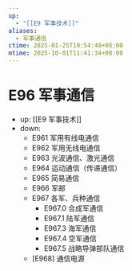 ```yaml
---
up:
  - "[[E9 军事技术]]"
aliases:
  - 军事通信
ctime: 2025-01-25T19:54:40+08:00
mtime: 2025-10-01T11:41:34+08:00
---
```


# E96 军事通信

- up: [[E9 军事技术]]
- down:	
	- E961 军用有线电通信
	- E962 军用无线电通信
	- E963 光波通信、激光通信
	- E964 运动通信（传递通信）
	- E965 简易通信
	- E966 军邮
	- E967 各军、兵种通信
		- E967.0 合成军通信
		- E967.1 陆军通信
		- E967.3 海军通信
		- E967.4 空军通信
		- E967.5 战略导弹部队通信
	- [E968] 通信电源
	
